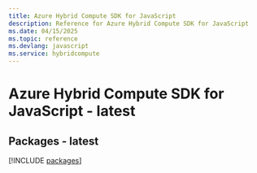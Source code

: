 ```yaml
---
title: Azure Hybrid Compute SDK for JavaScript
description: Reference for Azure Hybrid Compute SDK for JavaScript
ms.date: 04/15/2025
ms.topic: reference
ms.devlang: javascript
ms.service: hybridcompute
---
```

# Azure Hybrid Compute SDK for JavaScript - latest
## Packages - latest
[!INCLUDE [packages](hybrid-compute-index.md)]